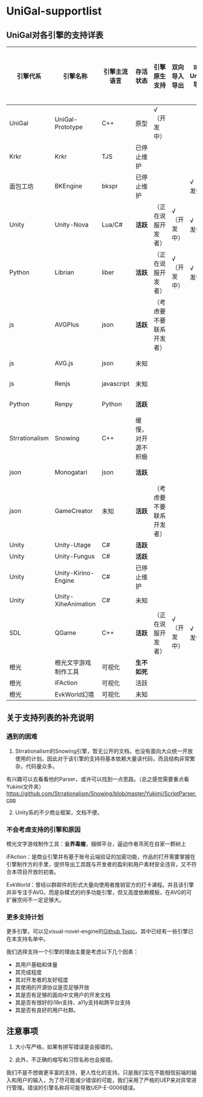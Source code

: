﻿# UniGal-supportlist

## UniGal对各引擎的支持详表

| 引擎代系 | 引擎名称             | 引擎主流语言 | 存活状态     | 引擎原生支持             | 双向导入导出 | 可从Unigal导入 | 可导出为Unigal | 暂无支持计划 |
| -------- | -------------------- | ------------ | ------------ | ------------------------ | ------------ | -------------- | -------------- | ------------ |
| UniGal   | UniGal-Prototype     | C++          | 原型         | √（开发中）              |              |                |                |              |
| Krkr     | Krkr                 | TJS          | 已停止维护   |                          |              |                | √（开发中）    |              |
| 面包工坊 | BKEngine             | bkspr        | 已停止维护   |                          |              | √（开发中）    |                |              |
| Unity    | Unity-Nova           | Lua/C#           | **活跃**     | （正在说服开发者）       | √（开发中）  | √（开发中）    | √（开发中）    |              |
| Python   | Librian              | liber        | **活跃**     | （正在说服开发者）       | √（开发中）  | √（开发中）    | √（开发中）    |              |
| js       | AVGPlus              | json         | **活跃**     | （考虑要不要联系开发者） |              |                | √（开发中）    |              |
| js       | AVG.js               | json         | 未知         |                          |              |                | √（开发中）    |              |
| js       | Renjs                | javascript   | 未知         |                          |              |                | √（开发中）    |              |
| Python   | Renpy                | Python       | **活跃**     |                          |              |                | √（开发中）    |              |
| Strrationalism | Snowing              | C++          | 缓慢，对开源不积极   |                          |              |                |  √（艰难开发中）              |           |
| json     | Monogatari           | json         | **活跃**     |                          |              |                | √（开发中）    |              |
| json     | GameCreator          | 未知         | **活跃**     | （考虑要不要联系开发者） |              |                | √（开发中）    |              |
| Unity    | Unity-Utage          | C#           | **活跃**     |                          |              |                |                | √            |
| Unity    | Unity-Fungus         | C#           | **活跃**     |                          |              |                |                | √            |
| Unity    | Unity-Kirino-Engine  | C#           | 已停止维护   |                          |              |                |                | √            |
| Unity    | Unity-XiheAnimation  | C#           | 未知         |                          |              |                |                | √            |
| SDL      | QGame                | C++          | **活跃**     | （正在说服开发者）       | √（开发中）  | √（开发中）    | √（开发中）    |              |
| 橙光     | 橙光文字游戏制作工具 | 可视化       | **生不如死** |                          |              |                |                | √            |
| 橙光     | iFAction             | 可视化       | 活跃         |                          |              |                |                | √            |
| 橙光     | EvkWorld幻境         | 可视化       | 未知         |                          |              |                |                | √            |

## 关于支持列表的补充说明

### 遇到的困难

1. Strrationalism的Snowing引擎，暂无公开的文档，也没有面向大众统一开放使用的计划。因此对于该引擎的支持将基本依赖大量读代码，而且结构非常繁杂，代码量众多。

有兴趣可以去看看他的Parser，或许可以找到一点思路。（总之感觉需要重点看Yukimi文件夹）https://github.com/Strrationalism/Snowing/blob/master/Yukimi/ScriptParser.cpp

2. Unity系的不少商业框架，文档不便。

### 不会考虑支持的引擎和原因

橙光文字游戏制作工具：**业界毒瘤**，捆绑平台，逼迫作者吊死在自家一颗树上

iFAction：是商业引擎并有基于账号云端验证的加密功能，作品的打开需要掌握在引擎制作方的手里，提供导出工具既与开发者的盈利和用户素材安全违背，又不符合本项目开放的初衷。

EvkWorld：曾经以群邮件的形式大量向使用者推销官方的打卡课程。并且该引擎并非专注于AVG，而是杂糅式的的多功能引擎，但又高度依赖模板，在AVG的可扩展空间不一定足够大。

### 更多支持计划

更多引擎，可以见visual-novel-engine的[Github Topic](https://github.com/topics/visual-novel-engine)。其中已经有一些引擎已在本支持名单中。

我们选择支持一个引擎的理由主要是考虑以下几个因素：

+ 其用户基础和体量
+ 其完成程度
+ 其对开发者的友好程度
+ 其使用的开源协议是否足够开放
+ 其是否有足够的面向中文用户的开发文档
+ 其是否有很好的i18n支持、a11y支持和跨平台支持
+ 其是否有良好的用户社群。

## 注意事项

1. 大小写严格，如果有拼写错误是会报错的。

2. 此外，不正确的缩写和习惯名称也会报错。

我们不是不想做更丰富的支持，更人性化的支持。只是我们实在不能相信前端的输入和用户的输入，为了尽可能减少错误的可能，我们采用了严格的UEP来对异常进行管理。错误的引擎名称将可能导致UEP-E-0006错误。

